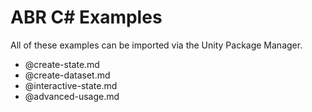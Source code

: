# ABR C# Examples

All of these examples can be imported via the Unity Package Manager.

- @create-state.md
- @create-dataset.md
- @interactive-state.md
- @advanced-usage.md